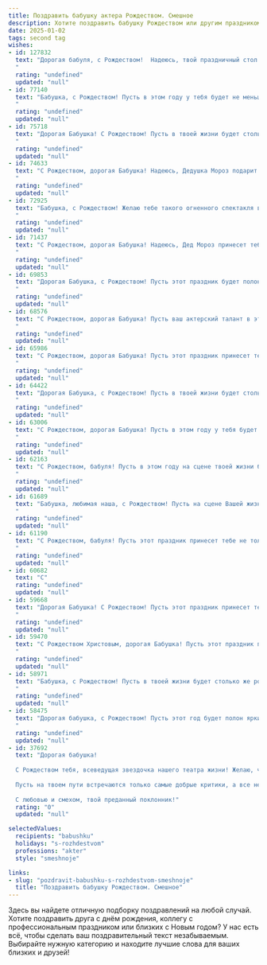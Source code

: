 ```yaml
---
title: Поздравить бабушку актера Рождеством. Смешное
description: Хотите поздравить бабушку Рождеством или другим праздником? Наш ИИ создаст незабываемое поздравление, а вы обязательно выделитесь среди других.  
date: 2025-01-02
tags: second tag
wishes:
- id: 127832
  text: "Дорогая бабуля, с Рождеством!  Надеюсь, твой праздничный стол будет настолько богат, что даже твой самый требовательный театральный зритель (то есть, я!) останется доволен! Желаю тебе столько радости и смеха, что хватит на целую пьесу в пяти актах, и чтобы все роли были только главными и комедийными!
  "
  rating: "undefined"
  updated: "null"
- id: 77140
  text: "Бабушка, с Рождеством! Пусть в этом году у тебя будет не меньше ролей, чем у Санты, а все твои \"кулисы\" будут полны подарков! 🥳🎄
  "
  rating: "undefined"
  updated: "null"
- id: 75718
  text: "Дорогая Бабушка! С Рождеством! Пусть в твоей жизни будет столько же блеска, сколько на твоих новогодних костюмах, и столько же юмора, сколько ты вкладываешь в каждый свой образ! Здоровья тебе, радости и пусть твои внуки всегда смотрят твои спектакли с восторгом!
  "
  rating: "undefined"
  updated: "null"
- id: 74633
  text: "С Рождеством, дорогая Бабушка! Надеюсь, Дедушка Мороз подарит тебе не только пачку пельменей, но и роль мечты в новом новогоднем мюзикле! 😉
  "
  rating: "undefined"
  updated: "null"
- id: 72925
  text: "Бабушка, с Рождеством! Желаю тебе такого огненного спектакля в жизни, чтобы даже самый строгий зритель – Дед Мороз – аплодировал стоя! 😉
  "
  rating: "undefined"
  updated: "null"
- id: 71437
  text: "С Рождеством, дорогая Бабушка! Надеюсь, Дед Мороз принесет тебе не только подарки, но и роль в новом новогоднем спектакле! Пусть твоя игра будет яркой  и запоминающейся, а зрители хохочут от души!
  "
  rating: "undefined"
  updated: "null"
- id: 69853
  text: "Дорогая Бабушка, с Рождеством! Пусть этот праздник будет полон чудес, а ты будешь играть главную роль в семейной комедии, как настоящая звезда сцены! 😉🎄
  "
  rating: "undefined"
  updated: "null"
- id: 68576
  text: "С Рождеством, дорогая Бабушка! Пусть ваш актерский талант в этом году не ограничивается \"ролью\" бабушки, а расцветает на сцене новогодних праздников! 🎄✨
  "
  rating: "undefined"
  updated: "null"
- id: 65986
  text: "С Рождеством, дорогая Бабушка! Пусть этот праздник принесет тебе не только праздничный кулич, но и роли покруче, чем в твоем любимом сериале! 😉
  "
  rating: "undefined"
  updated: "null"
- id: 64422
  text: "Дорогая Бабушка, с Рождеством! Пусть в твоей жизни будет столько же радости и смеха, сколько ты приносишь нам своими ролями на сцене. Надеюсь, Санта принесет тебе не только сладости, но и новую, блестящую роль! 😉
  "
  rating: "undefined"
  updated: "null"
- id: 63006
  text: "С Рождеством, дорогая Бабушка! Пусть в этом году у тебя будет столько ролей, сколько у Деда Мороза подарков, и пусть каждая из них принесет тебе заслуженные овации и аплодисменты! 🎉
  "
  rating: "undefined"
  updated: "null"
- id: 62163
  text: "С Рождеством, бабуля! Пусть в этом году на сцене твоей жизни будет только аншлаг, а все роли будут главными и невероятно смешными!
  "
  rating: "undefined"
  updated: "null"
- id: 61689
  text: "Бабушка, любимая наша, с Рождеством! Пусть на сцене Вашей жизни всегда будут только аншлаги, а кулисы жизни будут открыты только для самых ярких и добрых ролей! 😉
  "
  rating: "undefined"
  updated: "null"
- id: 61190
  text: "С Рождеством, бабуля! Пусть этот праздник принесет тебе не только новогодний салат, но и сто ошеломительных ролей в театре жизни! 🎭🎄😉
  "
  rating: "undefined"
  updated: "null"
- id: 60682
  text: "С"
  rating: "undefined"
  updated: "null"
- id: 59668
  text: "Дорогая Бабушка! С Рождеством! Пусть этот праздник принесет тебе столько же радости, сколько ты приносишь всем своим внукам своим талантом! Пусть сцена театра твоего дома будет всегда полна смеха, а аплодисменты — искренними.
  "
  rating: "undefined"
  updated: "null"
- id: 59470
  text: "С Рождеством Христовым, дорогая Бабушка! Пусть этот праздник принесет тебе не только мир и покой, но и  несколько новых ролей в замечательных спектаклях! 😉  А если кто-то захочет подарить тебе \"золотой билет\" на новогоднюю елку - не отказывайся!
  "
  rating: "undefined"
  updated: "null"
- id: 58971
  text: "Бабушка, с Рождеством! Пусть в твоей жизни будет столько же ролей, сколько у тебя было кудряшек в молодости, а каждая из них будет такой же яркой и запоминающейся, как твои легендарные пироги! 😄
  "
  rating: "undefined"
  updated: "null"
- id: 58475
  text: "Дорогая бабушка, с Рождеством! Пусть этот год будет полон ярких премьер, а овации будут громче, чем когда-то ты хлопала в ладоши на моих домашних спектаклях! 🥳
  "
  rating: "undefined"
  updated: "null"
- id: 37692
  text: "Дорогая бабушка!
  
  С Рождеством тебя, всеведущая звездочка нашего театра жизни! Желаю, чтобы твоя сценическая жизнь была всегда полна ярких ролей и смеха! Пусть каждый день становится новым спектаклем, а отношения с близкими — настоящей комедией, где ты играешь главную роль.
  
  Пусть на твоем пути встречаются только самые добрые критики, а все неудачные репетиции обходятся без отчета! Здоровья, счастья и больших аплодисментов на каждом шагу!
  
  С любовью и смехом, твой преданный поклонник!"
  rating: "0"
  updated: "null"

selectedValues:
  recipients: "babushku"
  holidays: "s-rozhdestvom"
  professions: "akter"
  style: "smeshnoje"

links:
- slug: "pozdravit-babushku-s-rozhdestvom-smeshnoje"
  title: "Поздравить бабушку Рождеством. Смешное"
---
```


Здесь вы найдете отличную подборку поздравлений на любой случай. 
Хотите поздравить друга с днём рождения, коллегу с профессиональным праздником или близких с Новым годом? У нас есть всё, чтобы сделать ваш поздравительный текст незабываемым. Выбирайте нужную категорию и находите лучшие слова для ваших близких и друзей!

